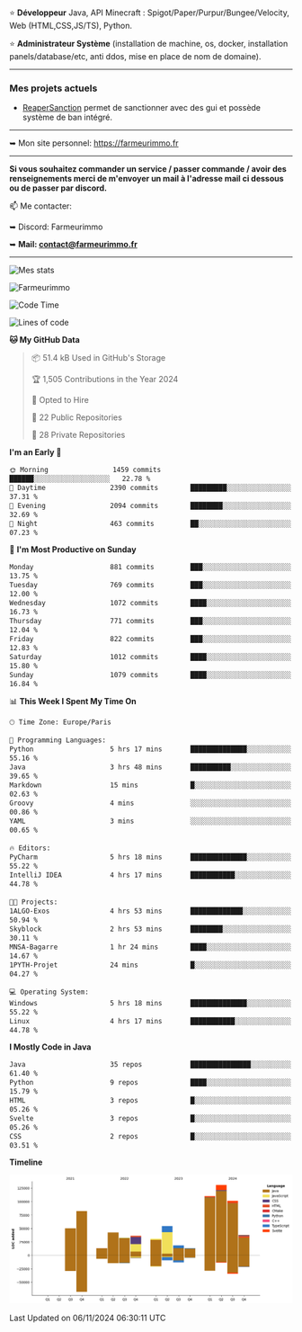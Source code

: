 ⭐ **Développeur** Java, API Minecraft : Spigot/Paper/Purpur/Bungee/Velocity, Web (HTML,CSS,JS/TS), Python.

⭐ **Administrateur Système** (installation de machine, os, docker, installation panels/database/etc, anti ddos, mise en place de nom de domaine).

---

### Mes projets actuels
- [ReaperSanction](https://www.spigotmc.org/resources/reapersanction.89580/) permet de sanctionner avec des gui et possède système de ban intégré.

---

➥ Mon site personnel: https://farmeurimmo.fr

---

**Si vous souhaitez commander un service / passer commande / avoir des renseignements merci de m'envoyer un mail à l'adresse mail ci dessous ou de passer par discord.**

📫 Me contacter:
 
   ➥ Discord: Farmeurimmo
   
   ➥ **Mail: contact@farmeurimmo.fr**

---

![Mes stats](https://github-readme-stats.farmeurimmo.fr/api?username=Farmeurimmo&count_private=true&show_icons=true&theme=radical)

<img src="https://komarev.com/ghpvc/?username=Farmeurimmo" alt="Farmeurimmo" />

<!--START_SECTION:waka-->
![Code Time](http://img.shields.io/badge/Code%20Time-1%2C643%20hrs%2049%20mins-blue)

![Lines of code](https://img.shields.io/badge/From%20Hello%20World%20I%27ve%20Written-755.0%20thousand%20lines%20of%20code-blue)

**🐱 My GitHub Data** 

> 📦 51.4 kB Used in GitHub's Storage 
 > 
> 🏆 1,505 Contributions in the Year 2024
 > 
> 💼 Opted to Hire
 > 
> 📜 22 Public Repositories 
 > 
> 🔑 28 Private Repositories 
 > 
**I'm an Early 🐤** 

```text
🌞 Morning                1459 commits        ██████░░░░░░░░░░░░░░░░░░░   22.78 % 
🌆 Daytime                2390 commits        █████████░░░░░░░░░░░░░░░░   37.31 % 
🌃 Evening                2094 commits        ████████░░░░░░░░░░░░░░░░░   32.69 % 
🌙 Night                  463 commits         ██░░░░░░░░░░░░░░░░░░░░░░░   07.23 % 
```
📅 **I'm Most Productive on Sunday** 

```text
Monday                   881 commits         ███░░░░░░░░░░░░░░░░░░░░░░   13.75 % 
Tuesday                  769 commits         ███░░░░░░░░░░░░░░░░░░░░░░   12.00 % 
Wednesday                1072 commits        ████░░░░░░░░░░░░░░░░░░░░░   16.73 % 
Thursday                 771 commits         ███░░░░░░░░░░░░░░░░░░░░░░   12.04 % 
Friday                   822 commits         ███░░░░░░░░░░░░░░░░░░░░░░   12.83 % 
Saturday                 1012 commits        ████░░░░░░░░░░░░░░░░░░░░░   15.80 % 
Sunday                   1079 commits        ████░░░░░░░░░░░░░░░░░░░░░   16.84 % 
```


📊 **This Week I Spent My Time On** 

```text
🕑︎ Time Zone: Europe/Paris

💬 Programming Languages: 
Python                   5 hrs 17 mins       ██████████████░░░░░░░░░░░   55.16 % 
Java                     3 hrs 48 mins       ██████████░░░░░░░░░░░░░░░   39.65 % 
Markdown                 15 mins             █░░░░░░░░░░░░░░░░░░░░░░░░   02.63 % 
Groovy                   4 mins              ░░░░░░░░░░░░░░░░░░░░░░░░░   00.86 % 
YAML                     3 mins              ░░░░░░░░░░░░░░░░░░░░░░░░░   00.65 % 

🔥 Editors: 
PyCharm                  5 hrs 18 mins       ██████████████░░░░░░░░░░░   55.22 % 
IntelliJ IDEA            4 hrs 17 mins       ███████████░░░░░░░░░░░░░░   44.78 % 

🐱‍💻 Projects: 
1ALGO-Exos               4 hrs 53 mins       █████████████░░░░░░░░░░░░   50.94 % 
Skyblock                 2 hrs 53 mins       ████████░░░░░░░░░░░░░░░░░   30.11 % 
MNSA-Bagarre             1 hr 24 mins        ████░░░░░░░░░░░░░░░░░░░░░   14.67 % 
1PYTH-Projet             24 mins             █░░░░░░░░░░░░░░░░░░░░░░░░   04.27 % 

💻 Operating System: 
Windows                  5 hrs 18 mins       ██████████████░░░░░░░░░░░   55.22 % 
Linux                    4 hrs 17 mins       ███████████░░░░░░░░░░░░░░   44.78 % 
```

**I Mostly Code in Java** 

```text
Java                     35 repos            ███████████████░░░░░░░░░░   61.40 % 
Python                   9 repos             ████░░░░░░░░░░░░░░░░░░░░░   15.79 % 
HTML                     3 repos             █░░░░░░░░░░░░░░░░░░░░░░░░   05.26 % 
Svelte                   3 repos             █░░░░░░░░░░░░░░░░░░░░░░░░   05.26 % 
CSS                      2 repos             █░░░░░░░░░░░░░░░░░░░░░░░░   03.51 % 
```



**Timeline**

![Lines of Code chart](https://raw.githubusercontent.com/Farmeurimmo/Farmeurimmo/main/assets/bar_graph.png)


 Last Updated on 06/11/2024 06:30:11 UTC
<!--END_SECTION:waka-->
